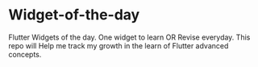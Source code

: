 # Widget-of-the-day
Flutter Widgets of the day. One widget to learn OR Revise everyday. This repo will Help me track my growth in the learn of Flutter advanced concepts. 
